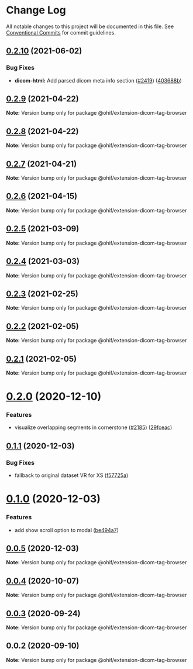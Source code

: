 # Change Log

All notable changes to this project will be documented in this file.
See [Conventional Commits](https://conventionalcommits.org) for commit guidelines.

## [0.2.10](https://github.com/OHIF/Viewers/compare/@ohif/extension-dicom-tag-browser@0.2.9...@ohif/extension-dicom-tag-browser@0.2.10) (2021-06-02)


### Bug Fixes

* **dicom-html:** Add parsed dicom meta info section ([#2419](https://github.com/OHIF/Viewers/issues/2419)) ([403688b](https://github.com/OHIF/Viewers/commit/403688b18c52468fc1101166ec0c1734fb710039))





## [0.2.9](https://github.com/OHIF/Viewers/compare/@ohif/extension-dicom-tag-browser@0.2.8...@ohif/extension-dicom-tag-browser@0.2.9) (2021-04-22)

**Note:** Version bump only for package @ohif/extension-dicom-tag-browser





## [0.2.8](https://github.com/OHIF/Viewers/compare/@ohif/extension-dicom-tag-browser@0.2.7...@ohif/extension-dicom-tag-browser@0.2.8) (2021-04-22)

**Note:** Version bump only for package @ohif/extension-dicom-tag-browser





## [0.2.7](https://github.com/OHIF/Viewers/compare/@ohif/extension-dicom-tag-browser@0.2.6...@ohif/extension-dicom-tag-browser@0.2.7) (2021-04-21)

**Note:** Version bump only for package @ohif/extension-dicom-tag-browser





## [0.2.6](https://github.com/OHIF/Viewers/compare/@ohif/extension-dicom-tag-browser@0.2.5...@ohif/extension-dicom-tag-browser@0.2.6) (2021-04-15)

**Note:** Version bump only for package @ohif/extension-dicom-tag-browser





## [0.2.5](https://github.com/OHIF/Viewers/compare/@ohif/extension-dicom-tag-browser@0.2.4...@ohif/extension-dicom-tag-browser@0.2.5) (2021-03-09)

**Note:** Version bump only for package @ohif/extension-dicom-tag-browser





## [0.2.4](https://github.com/OHIF/Viewers/compare/@ohif/extension-dicom-tag-browser@0.2.3...@ohif/extension-dicom-tag-browser@0.2.4) (2021-03-03)

**Note:** Version bump only for package @ohif/extension-dicom-tag-browser





## [0.2.3](https://github.com/OHIF/Viewers/compare/@ohif/extension-dicom-tag-browser@0.2.2...@ohif/extension-dicom-tag-browser@0.2.3) (2021-02-25)

**Note:** Version bump only for package @ohif/extension-dicom-tag-browser





## [0.2.2](https://github.com/OHIF/Viewers/compare/@ohif/extension-dicom-tag-browser@0.2.1...@ohif/extension-dicom-tag-browser@0.2.2) (2021-02-05)

**Note:** Version bump only for package @ohif/extension-dicom-tag-browser





## [0.2.1](https://github.com/OHIF/Viewers/compare/@ohif/extension-dicom-tag-browser@0.2.0...@ohif/extension-dicom-tag-browser@0.2.1) (2021-02-05)

**Note:** Version bump only for package @ohif/extension-dicom-tag-browser





# [0.2.0](https://github.com/OHIF/Viewers/compare/@ohif/extension-dicom-tag-browser@0.1.1...@ohif/extension-dicom-tag-browser@0.2.0) (2020-12-10)


### Features

* visualize overlapping segments in cornerstone ([#2185](https://github.com/OHIF/Viewers/issues/2185)) ([29fceac](https://github.com/OHIF/Viewers/commit/29fceacee97d51f1952a0f6b574c66596d32c201))





## [0.1.1](https://github.com/OHIF/Viewers/compare/@ohif/extension-dicom-tag-browser@0.1.0...@ohif/extension-dicom-tag-browser@0.1.1) (2020-12-03)


### Bug Fixes

* fallback to original dataset VR for XS ([f57725a](https://github.com/OHIF/Viewers/commit/f57725ac8bfd59ea46ab334a1823882afadefba1))





# [0.1.0](https://github.com/OHIF/Viewers/compare/@ohif/extension-dicom-tag-browser@0.0.5...@ohif/extension-dicom-tag-browser@0.1.0) (2020-12-03)


### Features

* add show scroll option to modal ([be494a7](https://github.com/OHIF/Viewers/commit/be494a7376d15777dbe598289c4ecdb9f48a6a48))





## [0.0.5](https://github.com/OHIF/Viewers/compare/@ohif/extension-dicom-tag-browser@0.0.4...@ohif/extension-dicom-tag-browser@0.0.5) (2020-12-03)

**Note:** Version bump only for package @ohif/extension-dicom-tag-browser





## [0.0.4](https://github.com/OHIF/Viewers/compare/@ohif/extension-dicom-tag-browser@0.0.3...@ohif/extension-dicom-tag-browser@0.0.4) (2020-10-07)

**Note:** Version bump only for package @ohif/extension-dicom-tag-browser





## [0.0.3](https://github.com/OHIF/Viewers/compare/@ohif/extension-dicom-tag-browser@0.0.2...@ohif/extension-dicom-tag-browser@0.0.3) (2020-09-24)

**Note:** Version bump only for package @ohif/extension-dicom-tag-browser





## 0.0.2 (2020-09-10)

**Note:** Version bump only for package @ohif/extension-dicom-tag-browser
